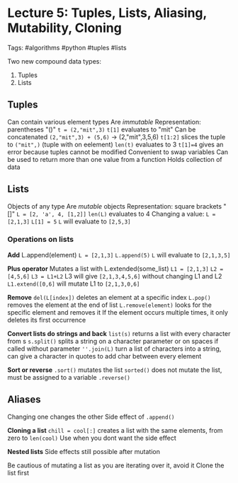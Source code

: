 # Lecture 5: Tuples, Lists, Aliasing, Mutability, Cloning
Tags: #algorithms #python #tuples #lists

Two new compound data types:
1. Tuples
2. Lists

## Tuples
Can contain various element types
Are *immutable*
Representation: parentheses "()"
`t = (2,"mit",3)`
`t[1]` evaluates to "mit"
Can be concatenated
`(2,"mit",3) + (5,6)` -> (2,"mit",3,5,6)
`t[1:2]` slices the tuple to `("mit",)` (tuple with on eelement)
`len(t)` evaluates to 3
`t[1]=4` gives an error because tuples cannot be modified
Convenient to swap variables
Can be used to return more than one value from a function
Holds collection of data

## Lists
Objects of any type
Are *mutable* objects
Representation: square brackets "[]"
`L = [2, 'a', 4, [1,2]]`
`len(L)` evaluates to 4
Changing a value:
`L = [2,1,3]`
`L[1] = 5`
`L` will evaluate to `[2,5,3]`

### Operations on lists
**Add**
L.append(element)
`L = [2,1,3]`
`L.append(5)`
`L` will evaluate to `[2,1,3,5]`

**Plus operator**
Mutates a list with L.extended(some_list)
`L1 = [2,1,3]`
`L2 = [4,5,6]`
`L3 = L1+L2`
L3 will give `[2,1,3,4,5,6]` without changing L1 and L2
`L1.extend([0,6]` will mutate L1 to `[2,1,3,0,6]`

**Remove**
`del(L[index])` deletes an element at a specific index
`L.pop()` removes the element at the end of list
`L.remove(element)` looks for the specific element and removes it
If the element occurs multiple times, it only deletes its first occurrence

**Convert lists do strings and back**
`list(s)` returns a list with every character from s
`s.split()` splits a string on a character parameter or on spaces if called without parameter
`''.join(L)` turn a list of characters into a string, can give a character in quotes to add char between every element

**Sort or reverse**
`.sort()` mutates the list
`sorted()` does not mutate the list, must be assigned to a variable
`.reverse()`

## Aliases
Changing one changes the other
Side effect of `.append()`

**Cloning a list**
`chill = cool[:]` creates a list with the same elements, from zero to `len(cool)`
Use when you dont want the side effect 

**Nested lists**
Side effects still possible after mutation

Be cautious of mutating a list as you are iterating over it, avoid it
Clone the list first